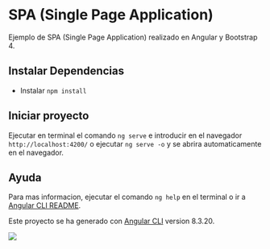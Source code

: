 # SPA (Single Page Application)

Ejemplo de SPA (Single Page Application) realizado en Angular y Bootstrap 4.

## Instalar Dependencias
- Instalar `npm install`

## Iniciar proyecto
Ejecutar en terminal el comando `ng serve` e introducir en el navegador `http://localhost:4200/` o ejecutar `ng serve -o` y se abrira automaticamente en el navegador.

## Ayuda
Para mas informacion, ejecutar el comando `ng help` en el terminal o ir a [Angular CLI README](https://github.com/angular/angular-cli/blob/master/README.md).

Este proyecto se ha generado con [Angular CLI](https://github.com/angular/angular-cli) version 8.3.20.

<a href="https://www.buymeacoffee.com/cmurestudillos"><img src="https://img.buymeacoffee.com/button-api/?text=Buy me a coffee&emoji=&slug=cmurestudillos&button_colour=FFDD00&font_colour=000000&font_family=Cookie&outline_colour=000000&coffee_colour=ffffff"></a>
